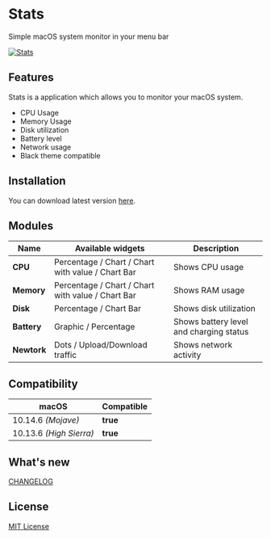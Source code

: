 # Stats
Simple macOS system monitor in your menu bar


[![Stats](https://serhiy.s3.eu-central-1.amazonaws.com/Github_repo/stats/cover%3Fv1.3.0.png)](https://github.com/exelban/stats/releases)

## Features
Stats is a application which allows you to monitor your macOS system.  

 - CPU Usage
 - Memory Usage
 - Disk utilization
 - Battery level
 - Network usage
 - Black theme compatible

## Installation
You can download latest version [here](https://github.com/exelban/stats/releases).

## Modules

| Name | Available widgets | Description |
| --- | --- | --- |
| **CPU** | Percentage / Chart / Chart with value / Chart Bar | Shows CPU usage |
| **Memory** | Percentage / Chart / Chart with value / Chart Bar | Shows RAM usage |
| **Disk** | Percentage / Chart Bar | Shows disk utilization |
| **Battery** | Graphic / Percentage | Shows battery level and charging status |
| **Newtork** | Dots / Upload/Download traffic | Shows network activity |

## Compatibility
| macOS | Compatible |
| --- | --- |
| 10.14.6 *(Mojave)* | **true** |
| 10.13.6 *(High Sierra)* | **true** |

## What's new
[CHANGELOG](https://github.com/exelban/stats/blob/master/CHANGELOG.md)


## License
[MIT License](https://github.com/exelban/stats/blob/master/LICENSE)
